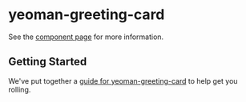 yeoman-greeting-card
================

See the [component page](http://ragingwind.github.io/yeoman-greeting-card) for more information.

## Getting Started

We've put together a [guide for yeoman-greeting-card](http://www.polymer-project.org/docs/start/reusableelements.html) to help get you rolling.
